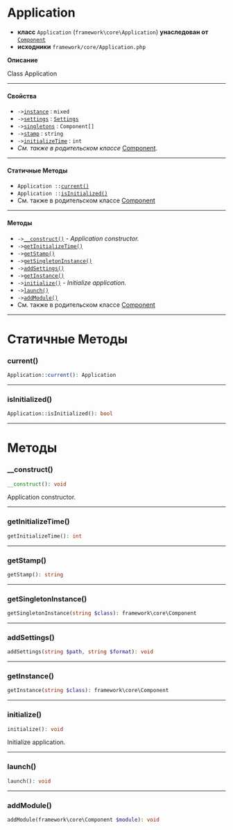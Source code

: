 # Application

- **класс** `Application` (`framework\core\Application`) **унаследован от** [`Component`](https://github.com/jphp-group/wizard-framework/blob/master/wizard-core/api-docs/classes/framework/core/Component.ru.md)
- **исходники** `framework/core/Application.php`

**Описание**

Class Application

---

#### Свойства

- `->`[`instance`](#prop-instance) : `mixed`
- `->`[`settings`](#prop-settings) : [`Settings`](https://github.com/jphp-group/wizard-framework/blob/master/wizard-core/api-docs/classes/framework/core/Settings.ru.md)
- `->`[`singletons`](#prop-singletons) : `Component[]`
- `->`[`stamp`](#prop-stamp) : `string`
- `->`[`initializeTime`](#prop-initializetime) : `int`
- *См. также в родительском классе* [Component](https://github.com/jphp-group/wizard-framework/blob/master/wizard-core/api-docs/classes/framework/core/Component.ru.md).

---

#### Статичные Методы

- `Application ::`[`current()`](#method-current)
- `Application ::`[`isInitialized()`](#method-isinitialized)
- См. также в родительском классе [Component](https://github.com/jphp-group/wizard-framework/blob/master/wizard-core/api-docs/classes/framework/core/Component.ru.md)

---

#### Методы

- `->`[`__construct()`](#method-__construct) - _Application constructor._
- `->`[`getInitializeTime()`](#method-getinitializetime)
- `->`[`getStamp()`](#method-getstamp)
- `->`[`getSingletonInstance()`](#method-getsingletoninstance)
- `->`[`addSettings()`](#method-addsettings)
- `->`[`getInstance()`](#method-getinstance)
- `->`[`initialize()`](#method-initialize) - _Initialize application._
- `->`[`launch()`](#method-launch)
- `->`[`addModule()`](#method-addmodule)
- См. также в родительском классе [Component](https://github.com/jphp-group/wizard-framework/blob/master/wizard-core/api-docs/classes/framework/core/Component.ru.md)

---
# Статичные Методы

<a name="method-current"></a>

### current()
```php
Application::current(): Application
```

---

<a name="method-isinitialized"></a>

### isInitialized()
```php
Application::isInitialized(): bool
```

---
# Методы

<a name="method-__construct"></a>

### __construct()
```php
__construct(): void
```
Application constructor.

---

<a name="method-getinitializetime"></a>

### getInitializeTime()
```php
getInitializeTime(): int
```

---

<a name="method-getstamp"></a>

### getStamp()
```php
getStamp(): string
```

---

<a name="method-getsingletoninstance"></a>

### getSingletonInstance()
```php
getSingletonInstance(string $class): framework\core\Component
```

---

<a name="method-addsettings"></a>

### addSettings()
```php
addSettings(string $path, string $format): void
```

---

<a name="method-getinstance"></a>

### getInstance()
```php
getInstance(string $class): framework\core\Component
```

---

<a name="method-initialize"></a>

### initialize()
```php
initialize(): void
```
Initialize application.

---

<a name="method-launch"></a>

### launch()
```php
launch(): void
```

---

<a name="method-addmodule"></a>

### addModule()
```php
addModule(framework\core\Component $module): void
```